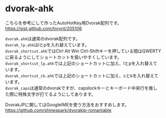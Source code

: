 
# dvorak-ahk

こちらを参考にして作ったAutoHotKey用Dvorak配列です。  
<https://gist.github.com/troynt/205106>

`dvorak.ahk`は通常のdvorak配列です。  
`dvorak_lp.ahk`はlとpを入れ替えています。  
`dvorak_shortcut.ahk`ではCtrl Alt Win Ctrl-Shiftキーを押している間はQWERTYに戻るようにしてショートカットを扱いやすくしています。  
`dvorak_shortcut_lp.ahk`では上記のショートカットに加え、lとpを入れ替えています。  
`dvorak_shortcut_ck.ahk`では上記のショートカットに加え、cとkを入れ替えています。  
`dvorak_caps`は通常のdvorakですが、capslockキーとキーボード中央行を推した際に特殊文字が打てるようにしてあります。  

DvorakJPに関してはGoogleIMEを使う方法をおすすめします。
<https://github.com/shinespark/dvorakjp-romantable>
